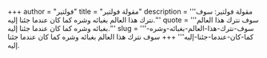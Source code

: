 +++
author = "فولتير"
title = "مقولة فولتير"
description = '''مقولة فولتير: سوف نترك هذا العالم بغبائه وشره كما كان عندما جئنا إليه.'''
quote = '''سوف نترك هذا العالم بغبائه وشره كما كان عندما جئنا إليه.'''
slug = '''سوف-نترك-هذا-العالم-بغبائه-وشره-كما-كان-عندما-جئنا-إليه'''
+++
سوف نترك هذا العالم بغبائه وشره كما كان عندما جئنا إليه.
